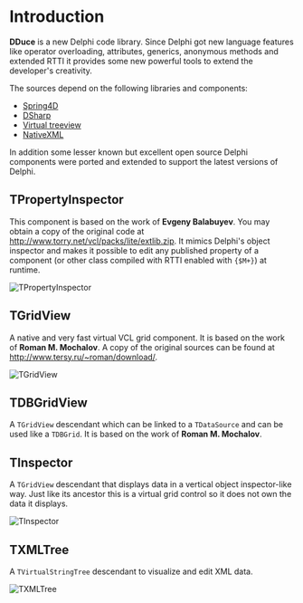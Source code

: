 # Introduction #

**DDuce** is a new Delphi code library. Since Delphi got new language features like operator overloading, attributes, generics, anonymous methods and extended RTTI it provides some new powerful tools to extend the developer's creativity.

The sources depend on the following libraries and components:
  * [Spring4D](http://bitbucket.org/sglienke/spring4d)
  * [DSharp](http://bitbucket.org/sglienke/dsharp)
  * [Virtual treeview](http://github.com/Virtual-TreeView/Virtual-TreeView)
  * [NativeXML](http://code.google.com/p/simdesign/)

In addition some lesser known but excellent open source Delphi components were ported and extended to support the latest versions of Delphi.

## TPropertyInspector ##

This component is based on the work of **Evgeny Balabuyev**. You may obtain a copy of the original code at http://www.torry.net/vcl/packs/lite/extlib.zip.
It mimics Delphi's object inspector and makes it possible to edit any published property of a component (or other class compiled with RTTI enabled with `{$M+}`) at runtime.

![TPropertyInspector](https://github.com/beNative/dduce/blob/master/Wiki/dduce_propertyinspector.png)

## TGridView ##

A native and very fast virtual VCL grid component. It is based on the work of **Roman M. Mochalov**. A copy of the original sources can be found at http://www.tersy.ru/~roman/download/.

![TGridView](https://github.com/beNative/dduce/blob/master/Wiki/dduce_gridview.png)

## TDBGridView ##

A `TGridView` descendant which can be linked to a `TDataSource` and can be used like a `TDBGrid`. It is based on the work of **Roman M. Mochalov**.

## TInspector ##

A `TGridView` descendant that displays data in a vertical object inspector-like way. Just like its ancestor this is a virtual grid control so it does not own the data it displays.

![TInspector](https://github.com/beNative/dduce/blob/master/Wiki/dduce_inspector.png)

## TXMLTree ##

A `TVirtualStringTree` descendant to visualize and edit XML data.

![TXMLTree](https://github.com/beNative/dduce/blob/master/Wiki/dduce_xmltree_demo.png)
